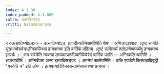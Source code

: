 ```yaml
---
index: 4.1.86
index_padded: 4.1.086
sutra: उत्सादिभ्योऽञ्
vritti: balamanorama

---
```

<<उत्सादिभ्योऽञ्>> - उत्सादिभ्योऽञ् ।प्राग्दीव्यतीयेआर्थेष्वि॑ति शेषः । अणिञाद्यपवादः ।दृष्टं सामे॑ति सूत्रभाष्येसर्वत्राऽग्निकलिभ्यां ढग्वक्तव्यः॑ इति वार्तिकं पठितम् ।दृष्टं सामे॑त्यर्थे ततोऽन्येष्वप्यर्थेषु ढग्वक्तव्य इत्यर्थः । ॒तत्र सर्वत्रे॑ति त्यक्त्वा लाघवात्प्राग्दीव्यतीयेष्वेवेदं वार्तिकं पठति — अग्निकलिभ्यामिति । अपत्यादीति । अग्निर्देवता अस्य इत्यादिसङ्ग्रहः । आग्नेयं कालेयमिति । ढकि एयादेशे कित्त्वादादिवृद्धौ "यस्येति च" इति लोपः । इत्यपत्यादिविकारान्तार्थसाधारणाः प्रत्ययाः । 